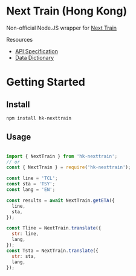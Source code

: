 # Next Train (Hong Kong)

Non-official Node.JS wrapper for [Next Train](https://data.gov.hk/en-data/dataset/mtr-data2-nexttrain-data)

Resources
- [API Specification](https://opendata.mtr.com.hk/doc/Next_Train_API_Spec_v1.1.pdf)
- [Data Dictionary](https://opendata.mtr.com.hk/doc/Next_Train_DataDictionary_v1.1.pdf)

# Getting Started

## Install

```bash
npm install hk-nexttrain
```

## Usage

```js

import { NextTrain } from 'hk-nexttrain';
// or
const { NextTrain } = require('hk-nexttrain');

const line = 'TCL';
const sta = 'TSY';
const lang = 'EN';

const results = await NextTrain.getETA({
  line,
  sta,
});

const Tline = NextTrain.translate({
  str: line,
  lang,
});
const Tsta = NextTrain.translate({
  str: sta,
  lang,
});
```
